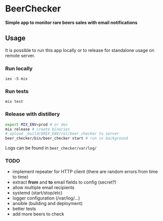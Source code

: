 # BeerChecker

**Simple app to monitor rare beers sales with email notifications**

## Usage
It is possible to run this app locally or to release for standalone usage on remote server.

### Run locally
`iex -S mix`

### Run tests
`mix test`

### Release with distillery
```bash
export MIX_ENV=prod # or dev
mix release # create binaries
# upload _build/$MIX_ENV/rel/beer_checker to server
beer_checker/bin/beer_checker start # run in background
```
Logs can be found in `beer_checker/var/log/`

### TODO
* implement repeater for HTTP client (there are random errors from time to time)
* extract **from** and **to** email fields to config (secret?)
* allow multiple email recipients
* systemd (start/stop/etc)
* logger configuration (/var/log/...)
* ansible (building and deployment)
* better tests
* add more beers to check


